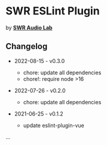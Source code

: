 # SWR ESLint Plugin

by [**SWR Audio Lab**](https://lab.swr.de/)  

## Changelog

- 2022-08-15 - v0.3.0
  - chore: update all dependencies
  - chore!: require node >16

- 2022-07-26 - v0.2.0
  - chore: update all dependencies

- 2021-06-25 - v0.1.2
  - update eslint-plugin-vue

...
